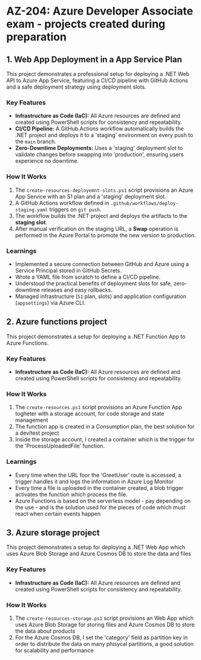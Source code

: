 # AZ-204: Azure Developer Associate exam - projects created during preparation


## 1. Web App Deployment in a App Service Plan

This project demonstrates a professional setup for deploying a .NET Web API to Azure App Service, featuring a CI/CD pipeline with GitHub Actions and a safe deployment strategy using deployment slots.

### Key Features

- **Infrastructure as Code (IaC):** All Azure resources are defined and created using PowerShell scripts for consistency and repeatability.
- **CI/CD Pipeline:** A GitHub Actions workflow automatically builds the .NET project and deploys it to a 'staging' environment on every push to the `main` branch.
- **Zero-Downtime Deployments:** Uses a 'staging' deployment slot to validate changes before swapping into 'production', ensuring users experience no downtime.

### How It Works

1.  The `create-resources-deployemnt-slots.ps1` script provisions an Azure App Service with an S1 plan and a 'staging' deployment slot.
2.  A GitHub Actions workflow defined in `.github/workflows/deploy-staging.yaml` triggers on `git push`.
3.  The workflow builds the .NET project and deploys the artifacts to the **staging slot**.
4.  After manual verification on the staging URL, a **Swap** operation is performed in the Azure Portal to promote the new version to production.

### Learnings

- Implemented a secure connection between GitHub and Azure using a Service Principal stored in GitHub Secrets.
- Wrote a YAML file from scratch to define a CI/CD pipeline.
- Understood the practical benefits of deployment slots for safe, zero-downtime releases and easy rollbacks.
- Managed infrastructure (`S1` plan, slots) and application configuration (`appsettings`) via Azure CLI.


## 2. Azure functions project

This project demonstrates a setup for deploying a .NET Function App to Azure Functions.

### Key Features

- **Infrastructure as Code (IaC):** All Azure resources are defined and created using PowerShell scripts for consistency and repeatability.


### How It Works

1.  The `create-resources.ps1` script provisions an Azure Function App togheter with a storage account, for code storage and state management
2. The function app is created in a Consumption plan, the best solution for a dev/test project
3. Inside the storage account, I created a container which is the trigger for the 'ProcessUploadedFile' function.


### Learnings

- Every time when the URL foor the 'GreetUser' route is accessed, a trigger handles it and logs the information in Azure Log Monitor
- Every time a file is uploaded in the container created, a blob trigger activates the function which process the file.
- Azure Functions is based on the serverless model - pay depending on the use - and is the solution used for the pieces of code which must react when certain events happen


## 3. Azure storage project

This project demonstrates a setup for deploying a .NET Web App which uses Azure Blob Storage and Azure Cosmos DB to store the data and files

### Key Features

- **Infrastructure as Code (IaC):** All Azure resources are defined and created using PowerShell scripts for consistency and repeatability.


### How It Works

1.  The `create-resources-storage.ps1` script provisions an Web App which uses Azure Blob Storage for storing files and Azure Cosmos DB to store the data about products
2.  For the Azure Cosmos DB, I set the 'category' field as partition key in order to distribute the data on many phisycal partitions, a good solution for scalability and performance
